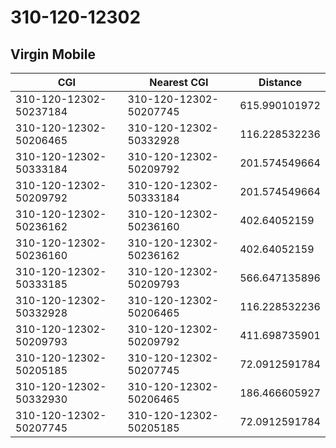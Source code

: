 # 310-120-12302
## Virgin Mobile


| CGI | Nearest CGI | Distance |
|-----|-------------|----------|
| 310-120-12302-50237184 | 310-120-12302-50207745 | 615.990101972 |
| 310-120-12302-50206465 | 310-120-12302-50332928 | 116.228532236 |
| 310-120-12302-50333184 | 310-120-12302-50209792 | 201.574549664 |
| 310-120-12302-50209792 | 310-120-12302-50333184 | 201.574549664 |
| 310-120-12302-50236162 | 310-120-12302-50236160 | 402.64052159 |
| 310-120-12302-50236160 | 310-120-12302-50236162 | 402.64052159 |
| 310-120-12302-50333185 | 310-120-12302-50209793 | 566.647135896 |
| 310-120-12302-50332928 | 310-120-12302-50206465 | 116.228532236 |
| 310-120-12302-50209793 | 310-120-12302-50209792 | 411.698735901 |
| 310-120-12302-50205185 | 310-120-12302-50207745 | 72.0912591784 |
| 310-120-12302-50332930 | 310-120-12302-50206465 | 186.466605927 |
| 310-120-12302-50207745 | 310-120-12302-50205185 | 72.0912591784 |
